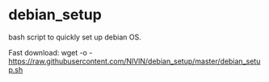 # debian_setup
bash script to quickly set up debian OS.

Fast download: wget -o - https://raw.githubusercontent.com/NlVlN/debian_setup/master/debian_setup.sh
